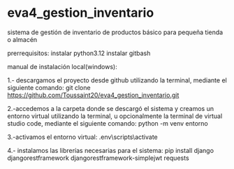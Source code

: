 # eva4_gestion_inventario
sistema de gestión de inventario de productos básico para pequeña tienda o almacén 

prerrequisitos:
instalar python3.12
instalar gitbash

manual de instalación local(windows):

1.- descargamos el proyecto desde github utilizando la terminal, mediante el siguiente comando:
git clone https://github.com/Toussaint20/eva4_gestion_inventario.git

2.-accedemos a la carpeta donde se descargó el sistema y creamos un entorno virtual utilizando la terminal, u opcionalmente la terminal de virtual studio code, mediante el siguiente comando:
python -m venv entorno

3.-activamos el entorno virtual:
.env\scripts\activate

4.- instalamos las librerías necesarias para el sistema:
pip install django djangorestframework djangorestframework-simplejwt requests
